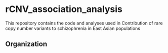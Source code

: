 # rCNV_association_analysis
This repository contains the code and analyses used in Contribution of rare copy number variants to schizophrenia in East Asian populations

## Organization

